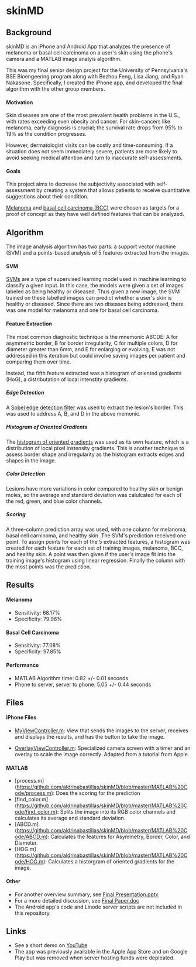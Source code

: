 # skinMD

## Background
skinMD is an iPhone and Android App that analyzes the presence of melanoma or basal cell carcinoma on a user's skin using the phone's camera and a MATLAB image analyis algorithm.  

This was my final senior design project for the University of Pennsylvania's BSE Bioengeering program along with Bezhou Feng, Lisa Jiang, and Ryan Nakasone.  Specifically, I created the iPhone app, and developed the final algorithm with the other group members.

#### Motivation
Skin diseases are one of the most prevalent health problems in the U.S., with rates exceeding even obesity and cancer. For skin-cancers like melanoma, early diagnosis is crucial; the survival rate drops from 95% to 19% as the condition progresses. 

However, dermatologist visits can be costly and time-consuming. If a situation does not seem immediately severe, patients are more likely to avoid seeking medical attention and turn to inaccurate self-assessments.

#### Goals
This project aims to decrease the subjectivity associated with self-assessment by creating a system that allows patients to receive quantitative suggestions about their condition. 

[Melanoma](https://en.wikipedia.org/wiki/Melanoma) and [basal cell carcinoma (BCC)](https://en.wikipedia.org/wiki/Basal-cell_carcinoma) were chosen as targets for a proof of concept as they have well defined features that can be analyzed.


## Algorithm
The image analysis algorithm has two parts: a support vector machine (SVM) and a points-based analysis of 5  features extracted from the images.

#### SVM
[SVMs](https://en.wikipedia.org/wiki/Support_vector_machine) are a type of supervised learning model used in machine learning to classify a given input. In this case, the models were given a set of images labeled as being healthy or diseased. Thus given a new image, the SVM trained on these labelled images can predict whether a user's skin is healthy or diseased.  Since there are two diseases being addressed, there was one model for melanoma and one for basal cell carcinoma.

#### Feature Extraction
The most common diagnostic technique is the mnemonic ABCDE: A for asymmetric border, B for border irregularity, C for multiple colors, D for diameter greater than 6mm, and E for enlarging or evolving.  E was not addressed in this iteration but could involve saving images per patient and comparing them over time.

Instead, the fifth feature extracted was a histogram of oriented gradients (HoG), a distributation of local intenstity gradients.

##### Edge Detection
A [Sobel edge detection filter](https://en.wikipedia.org/wiki/Sobel_operator) was used to extract the lesion's border.  This was used to address A, B, and D in the above memonic.

##### Histogram of Oriented Gradients
The [histogram of oriented gradients](https://en.wikipedia.org/wiki/Histogram_of_oriented_gradients) was used as its own feature, which is a distribution of local pixel instensity gradients.  This is another technique to assess border shape and irregularity as the histogram extracts edges and shapes in the image.

##### Color Detection
Lesions have more variations in color compared to healthy skin or benign moles, so the average and standard deviation was calulcated for each of the red, green, and blue color channels.

##### Scoring
A three-column prediction array was used, with one column for melanoma, basal cell carninoma, and healthy skin. The SVM's prediction received one point. To assign points for each of the 5 extracted features, a histogram was created for each feature for each set of training images, melanoma, BCC, and healthy skin.  A point was then given if the user's image fit into the training image's histogram using linear regression.  Finally the column with the most points was the prediction.


## Results
#### Melanoma
* Sensitivity: 68.17%
* Specificity: 79.96%

#### Basal Cell Carcinoma
* Sensitivity: 77.08%
* Specificity: 97.85%

#### Performance
* MATLAB Algorithm time: 0.82 +/- 0.01 seconds
* Phone to server, server to phone: 5.05 +/- 0.44 seconds


## Files
#### iPhone Files
* [MyViewController.m](https://github.com/aldrinabastillas/skinMD/blob/master/MyViewController.m): View that sends the images to the server, receives and displays the results, and has the button to take the image.

* [OverlayViewController.m](https://github.com/aldrinabastillas/skinMD/blob/master/OverlayViewController.m): Specialized camera screen with a timer and an overlay to scale the image correctly. Adapted from a tutorial from Apple.

#### MATLAB
* [process.m] (https://github.com/aldrinabastillas/skinMD/blob/master/MATLAB%20Code/process.m): Does the scoring for the prediction
* [find_color.m] (https://github.com/aldrinabastillas/skinMD/blob/master/MATLAB%20Code/find_color.m): Splits the image into its RGB color channels and calculates its average and standard deviation.
* [ABCD.m] (https://github.com/aldrinabastillas/skinMD/blob/master/MATLAB%20Code/ABCD.m): Calculates the features for Asymmetry, Border, Color, and Diameter. 
* [HOG.m] (https://github.com/aldrinabastillas/skinMD/blob/master/MATLAB%20Code/HOG.m): Calculates a historgram of oriented gradients for the image.

#### Other 
* For another overview summary, see [Final Presentation.pptx](https://github.com/aldrinabastillas/skinMD/blob/master/Documents/Final%20Presentation.pptx)
* For a more detailed discussion, see [Final Paper.doc](https://github.com/aldrinabastillas/skinMD/blob/master/Documents/Final%20Paper.pptx)
* The Android app's code and Linode server scripts are not included in this repository.  

## Links
* See a short demo on [YouTube](https://youtu.be/IO3B8MlthmI)
* The app was previously available in the Apple App Store and on Google Play but was removed when server hosting funds were depleated. 
